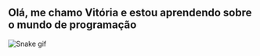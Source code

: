 ## Olá, me chamo Vitória e estou aprendendo sobre o mundo de programação


<!-- Snake SVG -->

![Snake gif](https://github.com/Vikkysantos/Viikkysantos/blob/output/ocean.gif)


<!--
**Vikkysantos/Vikkysantos** is a ✨ _special_ ✨ repository because its `README.md` (this file) appears on your GitHub profile.

Here are some ideas to get you started:

- 🔭 I’m currently working on ...
- 🌱 I’m currently learning ...
- 👯 I’m looking to collaborate on ...
- 🤔 I’m looking for help with ...
- 💬 Ask me about ...
- 📫 How to reach me: ...
- 😄 Pronouns: ...
- ⚡ Fun fact: ...
-->
